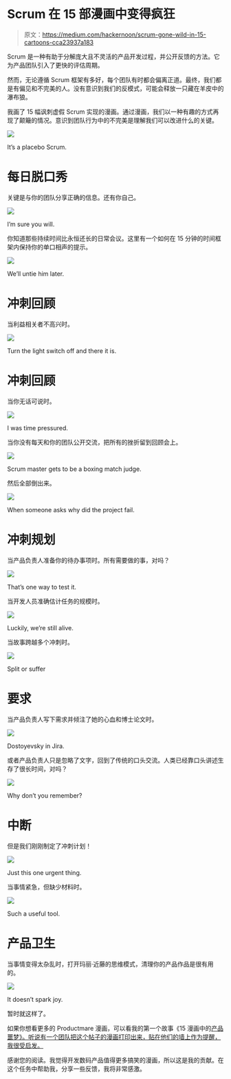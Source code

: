 # Scrum 在 15 部漫画中变得疯狂

> 原文：<https://medium.com/hackernoon/scrum-gone-wild-in-15-cartoons-cca23937a183>

Scrum 是一种有助于分解庞大且不灵活的产品开发过程，并公开反馈的方法。它为产品团队引入了更快的评估周期。

然而，无论遵循 Scrum 框架有多好，每个团队有时都会偏离正道。最终，我们都是有偏见和不完美的人。没有意识到我们的反模式，可能会释放一只藏在羊皮中的瀑布狼。

我画了 15 幅讽刺虚假 Scrum 实现的漫画。通过漫画，我们以一种有趣的方式再现了颠簸的情况。意识到团队行为中的不完美是理解我们可以改进什么的关键。

![](img/dab1f881a10c241757be30c83c3646d9.png)

It’s a placebo Scrum.

# 每日脱口秀

关键是与你的团队分享正确的信息。还有你自己。

![](img/8c7e724d950e999ccefef2965ede19b8.png)

I’m sure you will.

你知道那些持续时间比永恒还长的日常会议。这里有一个如何在 15 分钟的时间框架内保持你的单口相声的提示。

![](img/7be4ac3c3fdef1e75b267fd4c8f5039e.png)

We’ll untie him later.

# 冲刺回顾

当利益相关者不高兴时。

![](img/ad0b8867f52a76e9f34d9a71afd31ac0.png)

Turn the light switch off and there it is.

# 冲刺回顾

当你无话可说时。

![](img/24ca4d5c9e0efdf4209ca5b244af1813.png)

I was time pressured.

当你没有每天和你的团队公开交流，把所有的挫折留到回顾会上。

![](img/009681b45ec646d094f903e035eea5dc.png)

Scrum master gets to be a boxing match judge.

然后全部倒出来。

![](img/3ede37a853fdbc9601d3944d27505112.png)

When someone asks why did the project fail.

# 冲刺规划

当产品负责人准备你的待办事项时。所有需要做的事，对吗？

![](img/c09d22ce1d5db1a44ec813fd2de1be55.png)

That’s one way to test it.

当开发人员准确估计任务的规模时。

![](img/fb605d3ec9525d072692620acb0c1cd4.png)

Luckily, we’re still alive.

当故事跨越多个冲刺时。

![](img/c9a321f15da94cba09efd275fb79ff25.png)

Split or suffer

# 要求

当产品负责人写下需求并倾注了她的心血和博士论文时。

![](img/1cfd2ac334ef80d38eaa25519ecb28dd.png)

Dostoyevsky in Jira.

或者产品负责人只是忽略了文字，回到了传统的口头交流。人类已经靠口头讲述生存了很长时间，对吗？

![](img/12b8eb32d902d52d4b86e4f8b54c7041.png)

Why don’t you remember?

# 中断

但是我们刚刚制定了冲刺计划！

![](img/fb8db7c85e935e81f6fce6db3b0d3a1a.png)

Just this one urgent thing.

当事情紧急，但缺少材料时。

![](img/9bdace3d4193e9e4b57f3525d49de2a0.png)

Such a useful tool.

# 产品卫生

当事情变得太杂乱时，打开玛丽·近藤的思维模式，清理你的产品作品是很有用的。

![](img/87260df500273b108c1bf476821d7b28.png)

It doesn’t spark joy.

暂时就这样了。

如果你想看更多的 Productmare 漫画，可以看我的第一个故事《15 漫画中的[产品噩梦》。听说有一个团队把这个帖子的漫画打印出来，贴在他们的墙上作为提醒，我很受启发。](https://hackernoon.com/product-nightmares-in-15-comics-a28ae659cd4f)

感谢您的阅读。我觉得开发数码产品值得更多搞笑的漫画，所以这是我的贡献。在这个任务中帮助我，分享一些反馈，我将非常感激。